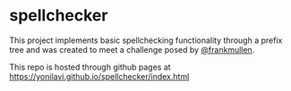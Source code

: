 # spellchecker
This project implements basic spellchecking functionality through a prefix tree and was created to meet a challenge posed by [@frankmullen](https://github.com/frankmullen/).

This repo is hosted through github pages at https://yonilavi.github.io/spellchecker/index.html
